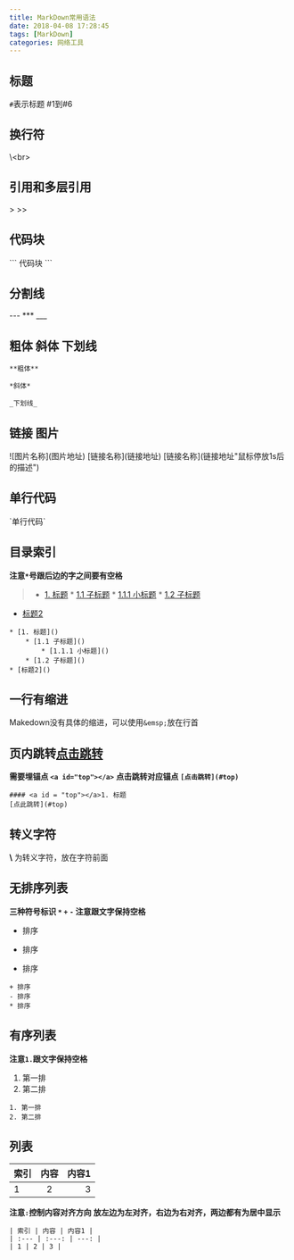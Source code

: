 ```yaml
---
title: MarkDown常用语法
date: 2018-04-08 17:28:45
tags: [MarkDown]
categories: 网络工具
---
```


## <a id = "top"></a> 标题
`#`表示标题 \#1到\#6

##  换行符
\\<br\>

##  引用和多层引用
\>
\>>

<!--more-->
##  代码块
\`\`\` 代码块 \`\`\`

##  分割线
\-\-\- 
\*\*\*
\_\_\_

## 粗体 斜体 下划线
 `**粗体**`
 
 `*斜体*`
 
 `_下划线_`

##  链接 图片
 \!\[图片名称](图片地址)
 \[链接名称](链接地址)
 \[链接名称](链接地址"鼠标停放1s后的描述")

##   单行代码
 \`单行代码`

##  目录索引
**注意` * `号跟后边的字之间要有空格**

>* [1. 标题]()
    * [1.1 子标题]()
        * [1.1.1 小标题]()
    * [1.2 子标题]()
* [标题2]()

```
* [1. 标题]()
    * [1.1 子标题]()
        * [1.1.1 小标题]()
    * [1.2 子标题]()
* [标题2]()
```
## 一行有缩进
Makedown没有具体的缩进，可以使用`&emsp;`放在行首
 
##  页内跳转[点击跳转](#top)
**需要埋锚点 `<a id="top"></a>`**
**点击跳转对应锚点 `[点击跳转](#top)`**

```
#### <a id = "top"></a>1. 标题
[点此跳转](#top)
```

##  转义字符
 **\\** 为转义字符，放在字符前面

##  无排序列表
**三种符号标识 `*` `+` `-`  注意跟文字保持空格**

+ 排序
- 排序
* 排序
  
```
+ 排序
- 排序
* 排序
```
##  有序列表
**注意`1.`跟文字保持空格**

1. 第一排
2. 第二排
  
```
1. 第一排
2. 第二排
```
 
##  列表

| 索引 | 内容 | 内容1 |
| :--- | :---: | ---: |
| 1 | 2 | 3 |

**注意`:`控制内容对齐方向**
**放左边为左对齐，右边为右对齐，两边都有为居中显示**

```
| 索引 | 内容 | 内容1 |
| :--- | :---: | ---: |
| 1 | 2 | 3 |

```




